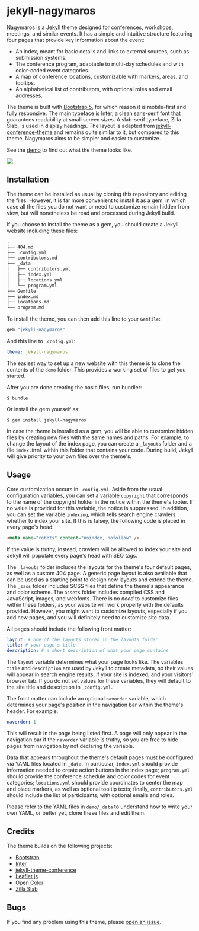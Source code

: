 # jekyll-nagymaros

Nagymaros is a [Jekyll](https://jekyllrb.com) theme designed for conferences, workshops, meetings, and similar events. It has a simple and intuitive structure featuring four pages that provide key information about the event:

- An index, meant for basic details and links to external sources, such as submission systems.
- The conference program, adaptable to multi-day schedules and with color-coded event categories.
- A map of conference locations, customizable with markers, areas, and tooltips.
- An alphabetical list of contributors, with optional roles and email addresses.

The theme is built with [Bootstrap 5](https://getbootstrap.com/), for which reason it is mobile-first and fully responsive. The main typeface is Inter, a clean sans-serif font that guarantees readability at small screen sizes. A slab-serif typeface, Zilla Slab, is used in display headings. The layout is adapted from [jekyll-conference-theme](https://github.com/DigitaleGesellschaft/jekyll-theme-conference) and remains quite similar to it, but compared to this theme, Nagymaros aims to be simpler and easier to customize.

See the [demo](https://jekyll-nagymaros.netlify.app) to find out what the theme looks like.

![](https://github.com/piazzai/jekyll-nagymaros/blob/master/screenshot.png)

## Installation

The theme can be installed as usual by cloning this repository and editing the files. However, it is far more convenient to install it as a gem, in which case all the files you do not want or need to customize remain hidden from view, but will nonetheless be read and processed during Jekyll build.

If you choose to install the theme as a gem, you should create a Jekyll website including these files:

```bash
.
├── 404.md
├── _config.yml
├── contributors.md
├── _data
│   ├── contributors.yml
│   ├── index.yml
│   ├── locations.yml
│   └── program.yml
├── Gemfile
├── index.md
├── locations.md
└── program.md

```

To install the theme, you can then add this line to your `Gemfile`:

```ruby
gem "jekyll-nagymaros"
```

And this line to `_config.yml`:

```yaml
theme: jekyll-nagymaros
```

The easiest way to set up a new website with this theme is to clone the contents of the `demo` folder. This provides a working set of files to get you started.

After you are done creating the basic files, run bundler:

    $ bundle

Or install the gem yourself as:

    $ gem install jekyll-nagymaros

In case the theme is installed as a gem, you will be able to customize hidden files by creating new files with the same names and paths. For example, to change the layout of the index page, you can create a `_layouts` folder and a file `index.html` within this folder that contains your code. During build, Jekyll will give priority to your own files over the theme's.

## Usage

Core customization occurs in `_config.yml`. Aside from the usual configuration variables, you can set a variable `copyright` that corresponds to the name of the copyright holder in the notice within the theme's footer. If no value is provided for this variable, the notice is suppressed. In addition, you can set the variable `indexing`, which tells search engine crawlers whether to index your site. If this is falsey, the following code is placed in every page's head:

```html
<meta name="robots" content="noindex, nofollow" />
```

If the value is truthy, instead, crawlers will be allowed to index your site and Jekyll will populate every page's head with SEO tags.

The `_layouts` folder includes the layouts for the theme's four default pages, as well as a custom 404 page. A generic page layout is also available that can be used as a starting point to design new layouts and extend the theme. The `_sass` folder includes SCSS files that define the theme's appearance and color scheme. The `assets` folder includes compiled CSS and JavaScript, images, and webfonts. There is no *need* to customize files within these folders, as your website will work properly with the defaults provided. However, you might want to customize layouts, especially if you add new pages, and you will definitely need to customize site data.

All pages should include the following front matter:

```yaml
layout: # one of the layouts stored in the layouts folder
title: # your page's title
description: # a short description of what your page contains
```

The `layout` variable determines what your page looks like. The variables `title` and `description` are used by Jekyll to create metadata, so their values will appear in search engine results, if your site is indexed, and your visitors' browser tab. If you do not set values for these variables, they will default to the site title and description in `_config.yml`.

The front matter can include an optional `navorder` variable, which determines your page's position in the navigation bar within the theme's header. For example:

```yaml
navorder: 1
```

This will result in the page being listed first. A page will only appear in the navigation bar if the `navorder` variable is truthy, so you are free to hide pages from navigation by not declaring the variable.

Data that appears throughout the theme's default pages must be configured via YAML files located in `_data`. In particular, `index.yml` should provide information needed to create action buttons in the index page; `program.yml` should provide the conference schedule and color codes for event categories; `locations.yml` should provide coordinates to center the map and place markers, as well as optional tooltip texts; finally, `contributors.yml` should include the list of participants, with optional emails and roles.

Please refer to the YAML files in `demo/_data` to understand how to write your own YAML, or better yet, clone these files and edit them.

## Credits

The theme builds on the following projects:

- [Bootstrap](https://getbootstrap.com/)
- [Inter](https://rsms.me/inter/)
- [jekyll-theme-conference](https://github.com/DigitaleGesellschaft/jekyll-theme-conference)
- [Leaflet.js](https://leafletjs.com/)
- [Open Color](https://yeun.github.io/open-color)
- [Zilla Slab](https://github.com/mozilla/zilla-slab)

## Bugs

If you find any problem using this theme, please [open an issue](https://github.com/piazzai/jekyll-nagymaros/issues).
